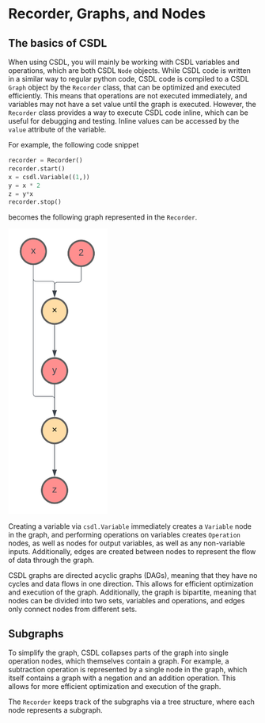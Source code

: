 # Recorder, Graphs, and Nodes

## The basics of CSDL

When using CSDL, you will mainly be working with CSDL variables and operations, which are both CSDL `Node` objects. While CSDL code is written in a similar way to regular python code, CSDL code is compiled to a CSDL `Graph` object by the `Recorder` class, that can be optimized and executed efficiently. This means that operations are not executed immediately, and variables may not have a set value until the graph is executed. However, the `Recorder` class provides a way to execute CSDL code inline, which can be useful for debugging and testing. Inline values can be accessed by the `value` attribute of the variable.

For example, the following code snippet

```python 
recorder = Recorder()
recorder.start()
x = csdl.Variable((1,))
y = x * 2
z = y*x
recorder.stop()
```
becomes the following graph represented in the `Recorder`.

<img src="../images/basic_graph.svg" alt="directed graph with variables and operations" width="200"/>

Creating a variable via `csdl.Variable` immediately creates a `Variable` node in the graph, and performing operations on variables creates `Operation` nodes, as well as nodes for output variables, as well as any non-variable inputs. Additionally, edges are created between nodes to represent the flow of data through the graph.

CSDL graphs are directed acyclic graphs (DAGs), meaning that they have no cycles and data flows in one direction. This allows for efficient optimization and execution of the graph. Additionally, the graph is bipartite, meaning that nodes can be divided into two sets, variables and operations, and edges only connect nodes from different sets.

## Subgraphs

To simplify the graph, CSDL collapses parts of the graph into single operation nodes, which themselves contain a graph. For example, a subtraction operation is represented by a single node in the graph, which itself contains a graph with a negation and an addition operation. This allows for more efficient optimization and execution of the graph.

The `Recorder` keeps track of the subgraphs via a tree structure, where each node represents a subgraph.

<!-- ![alt text](/src/images/recorder_diagram.svg "Diagram of Recorder Object") -->






